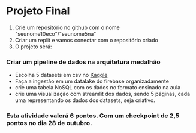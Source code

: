 # Projeto Final

1. Crie um repositório no github com o nome "seunome10eco"/"seunome5na"
2. Criar um replit e vamos conectar com o repositório criado
3. O projeto será:

### Criar um pipeline de dados na arquitetura medalhão

- Escolha 5 datasets em csv no [Kaggle](kaggle.com)
- Faça a ingestão em um datalake do firebase organizadamente
- crie uma tabela NoSQL com os dados no formato ensinado na aula
- crie uma visualização com streamlit dos dados, sendo 5 páginas, cada uma representando os dados dos datasets, seja criativo.

### Esta atividade valerá 6 pontos. Com um checkpoint de 2,5 pontos no dia 28 de outubro.